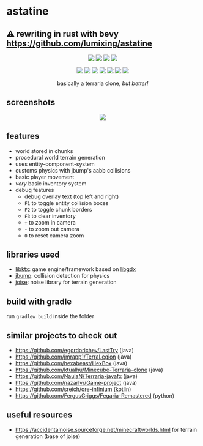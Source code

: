 # astatine
## ⚠ rewriting in rust with bevy https://github.com/lumixing/astatine
<p align="center">
  <img src="https://img.shields.io/badge/version-undefined-critical?style=for-the-badge"/>
  <img src="https://img.shields.io/badge/made%20with-kotlin-blue?style=for-the-badge"/>
  <img src="https://img.shields.io/badge/powered%20by-libktx-orange?style=for-the-badge"/>
  <img src="https://img.shields.io/badge/made%20by-lumix-dodgerblue?style=for-the-badge"/>
</p>
<p align="center">
  <img src="https://img.shields.io/badge/highly-radioactive-yellow?style=for-the-badge"/>
  <img src="https://img.shields.io/badge/not%20a%20bug-a%20feature-brightgreen?style=for-the-badge"/>
  <img src="https://img.shields.io/badge/chemically-accurate-important?style=for-the-badge"/>
  <img src="https://img.shields.io/badge/really-optimized-green?style=for-the-badge"/>
  <img src="https://img.shields.io/badge/borrows-some%20code-pink?style=for-the-badge"/>
  <img src="https://img.shields.io/badge/better%20than-terraria-blueviolet?style=for-the-badge"/>
  <img src="https://img.shields.io/badge/crypto-miner-yellow?style=for-the-badge"/>
</p>
<p align="center">
  basically a terraria clone, <i>but better!</i>
</p>

## screenshots
<p align="center">
  <img src="https://kappa.lol/4Zgx3"/>
</p>

## features
* world stored in chunks
* procedural world terrain generation
* uses entity-component-system
* customs physics with jbump's aabb collisions
* basic player movement
* *very* basic inventory system
* debug features
  * debug overlay text (top left and right)
  * `F1` to toggle entity collision boxes
  * `F2` to toggle chunk borders
  * `F3` to clear inventory
  * `+` to zoom in camera
  * `-` to zoom out camera
  * `0` to reset camera zoom

## libraries used
* [libktx](https://libktx.github.io/): game engine/framework based on [libgdx](https://libgdx.com/)
* [jbump](https://github.com/implicit-invocation/jbump): collision detection for physics
* [joise](https://joise.sudoplaygames.com/): noise library for terrain generation

## build with gradle
run `gradlew build` inside the folder

## similar projects to check out
* https://github.com/egordorichev/LastTry (java)
* https://github.com/jmrapp1/TerraLegion (java)
* https://github.com/hexabeast/HexBox (java)
* https://github.com/ktualhu/Minecube-Terraria-clone (java)
* https://github.com/NaulaN/Terraria-javafx (java)
* https://github.com/nazarlvr/Game-project (java)
* https://github.com/sreich/ore-infinium (kotlin)
* https://github.com/FergusGriggs/Fegaria-Remastered (python)

## useful resources
* https://accidentalnoise.sourceforge.net/minecraftworlds.html for terrain generation (base of joise)
